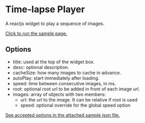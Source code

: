 # Time-lapse Player
A reactjs widget to play a sequence of images.

[Click to run the sample page.](http://babaosoftware.com/apps/timelapse/timelapse.html)

## Options
  + title: used at the top of the widget box.
  + desc: optional description.
  + cacheSize: how many images to cache in advance.
  + autoPlay: start immediately after loading.
  + speed: time between consecutive images, in ms.
  + root: optional root url to be added in front of each image url.
  + images: array of objects with two members:
       + url: the url to the image. It can be relative if root is used
       + speed: optional override for the global speed option
       
[See accepted options in the attached sample json file.](json/timelapse.json)
